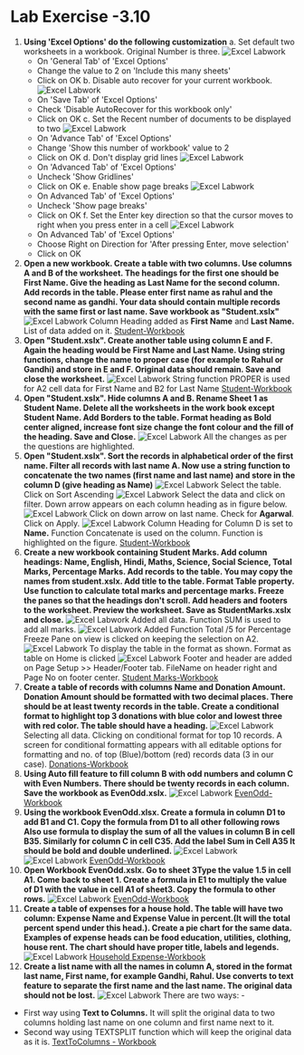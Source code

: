 # Lab Exercise -3.10
1. **Using 'Excel Options' do the following customization**
  a. Set default two worksheets in a workbook. Original Number is three.
![Excel Labwork](images/Image01.png "Add Update sheets count")
    - On 'General Tab' of 'Excel Options'
    - Change the value to 2 on 'Include this many sheets'
    - Click on OK
  b. Disable auto recover for your current workbook.
![Excel Labwork](images/Image02.png "Add Update sheets count")
    - On 'Save Tab' of 'Excel Options'
    - Check 'Disable AutoRecover for this workbook only'
    - Click on OK
  c. Set the Recent number of documents to be displayed to two
![Excel Labwork](images/Image03.png "Add Update sheets count")
    - On 'Advance Tab' of 'Excel Options'
    - Change 'Show this number of workbook' value to 2
    - Click on OK
  d. Don't display grid lines
![Excel Labwork](images/Image04.png "Add Update sheets count")
    - On 'Advanced Tab' of 'Excel Options'
    - Uncheck 'Show Gridlines'
    - Click on OK
  e. Enable show page breaks
![Excel Labwork](images/Image05.png "Add Update sheets count")
    - On Advanced Tab' of 'Excel Options'
    - Uncheck 'Show page breaks'
    - Click on OK
  f. Set the Enter key direction so that the cursor moves to right when you press enter in a cell
![Excel Labwork](images/Image06.png "Add Update sheets count")
    - On Advanced Tab' of 'Excel Options'
    - Choose Right on Direction for 'After pressing Enter, move selection'
    - Click on OK
2. **Open a new workbook. Create a table with two columns. Use columns A and B of the worksheet. The headings for the first one should be First Name. Give the heading as Last Name for the second column. Add records in the table. Please enter first name as rahul and the second name as gandhi. Your data should contain multiple records with the same first or last name. Save workbook as "Student.xslx"**
![Excel Labwork](images/Image07.png "Add Update sheets count")
Column Heading added as **First Name** and **Last Name.** List of data added on it.
[Student-Workbook](https://1drv.ms/x/s!AnCi4pjT6ASAhA0C8vuq9z3DuU3n?e=rBPQBx)
3. **Open "Student.xslx". Create another table using column E and F. Again the heading would be First Name and Last Name. Using string functions, change the name to proper case (for example to Rahul or Gandhi) and store in E and F. Original data should remain. Save and close the worksheet.**
![Excel Labwork](images/Image08.png "Add Update sheets count")
String function PROPER is used for A2 cell data for First Name and B2 for Last Name
[Student-Workbook](https://1drv.ms/x/s!AnCi4pjT6ASAhA0C8vuq9z3DuU3n?e=rBPQBx)
1. **Open "Student.xslx". Hide columns A and B. Rename Sheet 1 as Student Name. Delete all the worksheets in the work book except Student Name. Add Borders to the table. Format heading as Bold center aligned, increase font size change the font colour and the fill of the heading. Save and Close.**
![Excel Labwork](images/Image09.png "Add Update sheets count")
All the changes as per the questions are highlighted.
1. **Open "Student.xslx". Sort the records in alphabetical order of the first name. Filter all records with last name A. Now use a string function to concatenate the two names (first name and last name) and store in the column D (give heading as Name)**
![Excel Labwork](images/Image10.png "Add Update sheets count")
Select the table. Click on Sort Ascending
![Excel Labwork](images/Image11.png "Add Update sheets count")
Select the data and click on filter. Down arrow appears on each column heading as in figure below.
![Excel Labwork](images/Image12.png "Add Update sheets count")
Click on down arrow on last name. Check for **Agarwal**. Click on Apply.
![Excel Labwork](images/Image13.png "Add Update sheets count")
Column Heading for Column D is set to **Name.** Function Concatenate is used on the column. Function is highlighted on the figure.
[Student-Workbook](https://1drv.ms/x/s!AnCi4pjT6ASAhA0C8vuq9z3DuU3n?e=rBPQBx)
1. **Create a new workbook containing Student Marks. Add column headings: Name, English, Hindi, Maths, Science, Social Science, Total Marks, Percentage Marks. Add records to the table. You may copy the names from student.xslx. Add title to the table. Format Table property. Use function to calculate total marks and percentage marks. Freeze the panes so that the headings don't scroll. Add headers and footers to the worksheet. Preview the worksheet. Save as StudentMarks.xslx and close.**
![Excel Labwork](images/Image14.png "Add Update sheets count")
Added all data. Function SUM is used to add all marks.
![Excel Labwork](images/Image15.png "Add Update sheets count")
Added Function Total /5 for Percentage Freeze Pane on view is clicked on keeping the selection on A2.
![Excel Labwork](images/Image16.png "Add Update sheets count")
To display the table in the format as shown. Format as table on Home is clicked
![Excel Labwork](images/Image17.png "Add Update sheets count")
Footer and header are added on Page Setup \>\> Header/Footer tab. FileName on header right and Page No on footer center.
[Student Marks-Workbook](https://1drv.ms/x/s!AnCi4pjT6ASAhBEAc8VT2JNlaiYY?e=DKusJG)
1. **Create a table of records with columns Name and Donation Amount. Donation Amount should be formatted with two decimal places. There should be at least twenty records in the table. Create a conditional format to highlight top 3 donations with blue color and lowest three with red color. The table should have a heading.**
![Excel Labwork](images/Image18.png "Add Update sheets count")
Selecting all data. Clicking on conditional format for top 10 records. A screen for conditional formatting appears with all editable options for formatting and no. of top (Blue)/bottom (red) records data (3 in our case).
[Donations-Workbook](https://1drv.ms/x/s!AnCi4pjT6ASAhBOPEY3E__AFGaLZ?e=44qE1v)
1. **Using Auto fill feature to fill column B with odd numbers and column C with Even Numbers. There should be twenty records in each column. Save the workbook as EvenOdd.xslx.**
![Excel Labwork](images/Image19.png "Add Update sheets count")
[EvenOdd-Workbook](https://1drv.ms/x/s!AnCi4pjT6ASAhBW3ZGUEL8U1mBVv?e=QlRuaU)
1. **Using the workbook EvenOdd.xlsx. Create a formula in column D1 to add B1 and C1. Copy the formula from D1 to all other following rows Also use formula to display the sum of all the values in column B in cell B35. Similarly for column C in cell C35. Add the label Sum in Cell A35 It should be bold and double underlined.**
![Excel Labwork](images/Image20.png "Add Update sheets count")
![Excel Labwork](images/Image21.png "Add Update sheets count")
[EvenOdd-Workbook](https://1drv.ms/x/s!AnCi4pjT6ASAhBW3ZGUEL8U1mBVv?e=QlRuaU)
1. **Open Workbook EvenOdd.xslx. Go to sheet 3Type the value 1.5 in cell A1. Come back to sheet 1. Create a formula in E1 to multiply the value of D1 with the value in cell A1 of sheet3. Copy the formula to other rows.**
![Excel Labwork](images/Image21.png "Add Update sheets count")
[EvenOdd-Workbook](https://1drv.ms/x/s!AnCi4pjT6ASAhBW3ZGUEL8U1mBVv?e=QlRuaU)
1. **Create a table of expenses for a house hold. The table will have two column: Expense Name and Expense Value in percent.(It will the total percent spend under this head.). Create a pie chart for the same data. Examples of expense heads can be food education, utilities, clothing, house rent. The chart should have proper title, labels and legends.**
![Excel Labwork](images/Image22.png "Add Update sheets count")
[Household Expense-Workbook](https://1drv.ms/x/s!AnCi4pjT6ASAhBcGEny0Yv47R48B?e=LHPPCB)
1. **Create a list name with all the names in column A, stored in the format last name, First name, for example Gandhi, Rahul. Use converts to text feature to separate the first name and the last name. The original data should not be lost.**
![Excel Labwork](images/Image23.png "Add Update sheets count")
There are two ways: -
- First way using **Text to Columns.** It will split the original data to two columns holding last name on one column and first name next to it.
- Second way using TEXTSPLIT function which will keep the original data as it is.
[TextToColumns - Workbook](https://1drv.ms/x/s!AnCi4pjT6ASAhBmXE5JapzvZfD-A?e=lm6yUa)